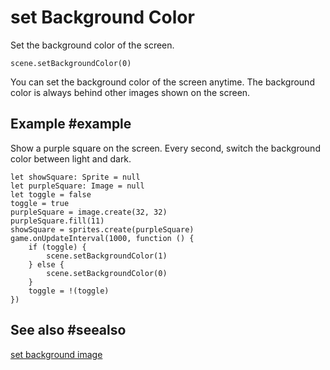 # set Background Color

Set the background color of the screen.

```sig
scene.setBackgroundColor(0)
```

You can set the background color of the screen anytime. The background color is always behind other images shown on the screen.

## Example #example

Show a purple square on the screen. Every second, switch the background color between light and dark.

```blocks
let showSquare: Sprite = null
let purpleSquare: Image = null
let toggle = false
toggle = true
purpleSquare = image.create(32, 32)
purpleSquare.fill(11)
showSquare = sprites.create(purpleSquare)
game.onUpdateInterval(1000, function () {
    if (toggle) {
        scene.setBackgroundColor(1)
    } else {
        scene.setBackgroundColor(0)
    }
    toggle = !(toggle)
})
```

## See also #seealso

[set background image](/reference/scene/set-background-image)